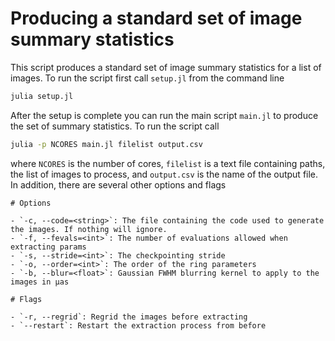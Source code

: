 # Producing a standard set of image summary statistics

This script produces a standard set of image summary statistics for a list of images. To run the script first call `setup.jl` from the command line

```bash
julia setup.jl
```

After the setup is complete you can run the main script `main.jl` to produce the set of summary statistics. To run the script call

```bash
julia -p NCORES main.jl filelist output.csv
```
where `NCORES` is the number of cores, `filelist` is a text file containing paths, the list of images to process, and `output.csv` is the name of the output file. In addition, there are several other options and flags

```
# Options

- `-c, --code=<string>`: The file containing the code used to generate the images. If nothing will ignore.
- `-f, --fevals=<int>`: The number of evaluations allowed when extracting params
- `-s, --stride=<int>`: The checkpointing stride
- `-o, --order=<int>`: The order of the ring parameters
- `-b, --blur=<float>`: Gaussian FWHM blurring kernel to apply to the images in μas

# Flags

- `-r, --regrid`: Regrid the images before extracting
- `--restart`: Restart the extraction process from before
```
